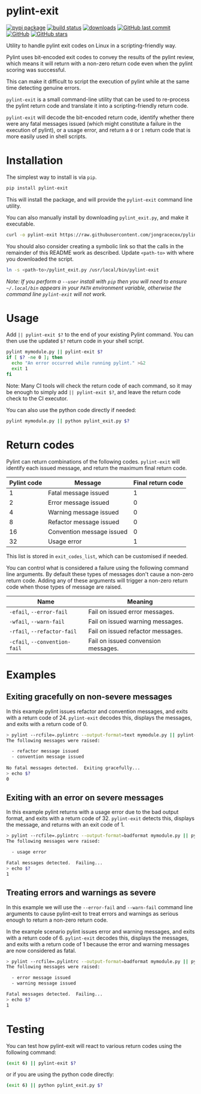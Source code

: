 # pylint-exit

[![pypi package](https://badge.fury.io/py/pylint-exit.svg)](https://pypi.org/project/pylint-exit)
[![build status](https://api.travis-ci.org/jongracecox/pylint-exit.svg?branch=master)](https://travis-ci.org/jongracecox/pylint-exit)
[![downloads](https://img.shields.io/pypi/dm/pylint-exit.svg)](https://pypistats.org/packages/pylint-exit)
[![GitHub last commit](https://img.shields.io/github/last-commit/jongracecox/pylint-exit.svg)](https://github.com/jongracecox/pylint-exit/commits/master)
[![GitHub](https://img.shields.io/github/license/jongracecox/pylint-exit.svg)](https://github.com/jongracecox/pylint-exit/blob/master/LICENSE)
[![GitHub stars](https://img.shields.io/github/stars/jongracecox/pylint-exit.svg?style=social)](https://github.com/jongracecox/pylint-exit/stargazers)

Utility to handle pylint exit codes on Linux in a scripting-friendly way.

Pylint uses bit-encoded exit codes to convey the results of the pylint review,
which means it will return with a non-zero return code even when the
pylint scoring was successful.

This can make it difficult to script the execution of pylint while at the same time
detecting genuine errors.

`pylint-exit` is a small command-line utility that can be used to re-process
the pylint return code and translate it into a scripting-friendly return code.

`pylint-exit` will decode the bit-encoded return code, identify whether there were
any fatal messages issued (which might constitute a failure in the execution of
pylint), or a usage error, and return a `0` or `1` return code that is more easily
used in shell scripts.

# Installation

The simplest way to install is via `pip`.

```bash
pip install pylint-exit
```

This will install the package, and will provide the `pylint-exit` command line utility.

You can also manually install by downloading `pylint_exit.py`, and make it executable.

```bash
curl -o pylint-exit https://raw.githubusercontent.com/jongracecox/pylint-exit/master/pylint_exit.py && chmod +x pylint_exit.py
```

You should also consider creating a symbolic link so that the calls in the remainder of this
README work as described.  Update `<path-to>` with where you downloaded the script.

```bash
ln -s <path-to>/pylint_exit.py /usr/local/bin/pylint-exit
```

*Note: If you perform a `--user` install with `pip` then you will need to ensure `~/.local/bin` appears in your `PATH`
environment variable, otherwise the command line `pylint-exit` will not work.* 

# Usage
Add `|| pylint-exit $?` to the end of your existing Pylint command.  You can then
use the updated `$?` return code in your shell script.

```bash
pylint mymodule.py || pylint-exit $?
if [ $? -ne 0 ]; then
  echo "An error occurred while running pylint." >&2
  exit 1
fi
```

Note: Many CI tools will check the return code of each command, so it may be enough to
simply add `|| pylint-exit $?`, and leave the return code check to the CI executor.

You can also use the python code directly if needed:

```bash
pylint mymodule.py || python pylint_exit.py $?
```

# Return codes
Pylint can return combinations of the following codes.  `pylint-exit` will identify each
issued message, and return the maximum final return code.

| Pylint code | Message | Final return code |
| ----------- | ------- | ----------------- |
| 1  | Fatal message issued | 1 |
| 2  | Error message issued | 0 |
| 4  | Warning message issued | 0 |
| 8  | Refactor message issued | 0 |
| 16 | Convention message issued | 0 |
| 32 | Usage error | 1 |

This list is stored in `exit_codes_list`, which can be customised if needed.

You can control what is considered a failure using the following command line arguments.
By default these types of messages don't cause a non-zero return code. Adding
any of these arguments will trigger a non-zero return code when those types of
message are raised. 

| Name | Meaning |
| ---- | ------- |
| `-efail`, `--error-fail` | Fail on issued error messages. |
| `-wfail`, `--warn-fail` | Fail on issued warning messages. |
| `-rfail`, `--refactor-fail` | Fail on issued refactor messages. |
| `-cfail`, `--convention-fail` | Fail on issued convension messages. |

# Examples

## Exiting gracefully on non-severe messages
In this example pylint issues refactor and convention messages, and exits with a
return code of 24.  `pylint-exit` decodes this, displays the messages, and exits
with a return code of 0.

```bash
> pylint --rcfile=.pylintrc --output-format=text mymodule.py || pylint-exit $?
The following messages were raised:

  - refactor message issued
  - convention message issued
 
No fatal messages detected.  Exiting gracefully...
> echo $?
0
```

## Exiting with an error on severe messages
In this example pylint returns with a usage error due to the bad output format, and
exits with a return code of 32.  `pylint-exit` detects this, displays the message, and
returns with an exit code of 1.

```bash
> pylint --rcfile=.pylintrc --output-format=badformat mymodule.py || pylint-exit $?
The following messages were raised:

  - usage error

Fatal messages detected.  Failing...
> echo $?
1
```

## Treating errors and warnings as severe
In this example we will use the `--error-fail` and `--warn-fail` command line arguments
to cause pylint-exit to treat errors and warnings as serious enough to return a non-zero
return code.

In the example scenario pylint issues error and warning messages, and exits with a
return code of 6.  `pylint-exit` decodes this, displays the messages, and exits
with a return code of 1 because the error and warning messages are now considered as
fatal.


```bash
> pylint --rcfile=.pylintrc --output-format=badformat mymodule.py || pylint-exit --error-fail --warn-fail $?
The following messages were raised:

  - error message issued
  - warning message issued

Fatal messages detected.  Failing...
> echo $?
1

```

# Testing

You can test how pylint-exit will react to various return codes using the following command:

```bash
(exit 6) || pylint-exit $?
```

or if you are using the python code directly:

```bash
(exit 6) || python pylint_exit.py $?
```
